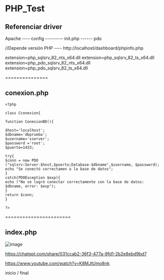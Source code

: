 # PHP_Test


## Referenciar driver
Apache ---- config --------- init.php ------ pdo 

//Depende versión PHP ---- http://localhost/dashboard/phpinfo.php

extension=php_sqlsrv_82_nts_x64.dll
extension=php_sqlsrv_82_ts_x64.dll
extension=php_pdo_sqlsrv_82_nts_x64.dll
extension=php_pdo_sqlsrv_82_ts_x64.dll


===============
## conexion.php
    <?php

    class Cconexion{

    function ConexionBD(){

    $host='localhost';
    $dbname='dbprueba';
    $username='sserver';
    $password ='root';
    $puerto=1433;

    try{
    $conn = new PDO ("sqlsrv:Server-$host,$puerto;Database-$dbname",$username, $password);
    echo "Se conectó correctamen a la base de datos";
    }
    catch(PDOException $exp){
    echo ("No se logró conectar correctamente con la base de datos: $dbname, error: $exp");
    }
    return $conn;
    }

    ?>


=======================
## index.php

![image](https://github.com/elvisdev0/PHP_Test/assets/57382598/e695536f-b9aa-4ac8-a76e-09405ca14358)

https://chatgpt.com/share/031ccab2-36f3-477a-9fd1-2b2e8ebd9bd7


https://www.youtube.com/watch?v=K8MJtUmo8nk

inicio / final
